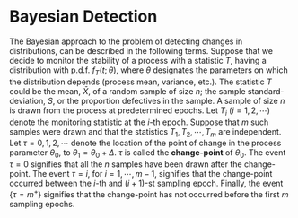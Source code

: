 # Bayesian Detection

The Bayesian approach to the problem of detecting changes in
distributions, can be described in the following terms.  Suppose that we
decide to monitor the stability of a process with a statistic $T$,
having a distribution with p.d.f. $f_T(t;\theta)$, where $\theta$
designates the parameters on which the distribution depends (process
mean, variance, etc.).  The statistic $T$ could be the mean, $\bar X$,
of a random sample of size $n$; the sample standard-deviation, $S$, or
the proportion defectives in the sample.  A sample of size $n$ is drawn
from the process at predetermined epochs.  Let $T_i$ $(i = 1,2,\cdots)$
denote the monitoring statistic at the $i$-th epoch.  Suppose that $m$
such samples were drawn and that the statistics $T_1,T_2,\cdots,T_m$ are
independent.  Let $\tau = 0,1,2,\cdots$ denote the location of the point
of change in the process parameter $\theta_0$, to 
$\theta_1 = \theta_0 + \Delta$.  $\tau$ is called the **change-point** of
$\theta_0$.  The event $\tau = 0$ signifies that all the $n$
samples have been drawn after the change-point.  The event 
$\tau = i$, for $i = 1,\cdots,m-1$, signifies that the change-point occurred
between the $i$-th and $(i+1)$-st sampling epoch.  Finally, the event
$\{\tau = m^+\}$ signifies that the change-point has not occurred before
the first $m$ sampling epochs.